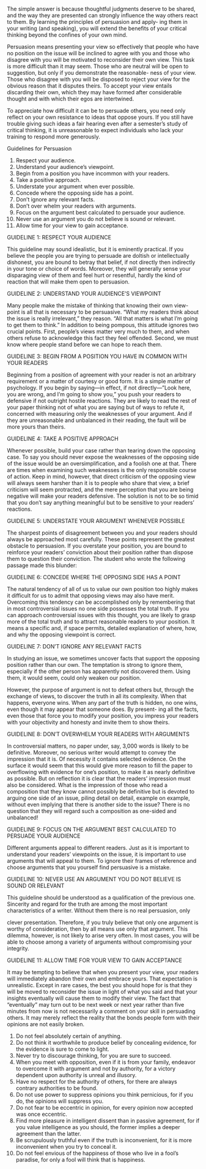 

The simple answer is because thoughtful judgments deserve to be shared, and the way they are presented can strongly influence the way others react to them. By learning the principles of persuasion and apply- ing them in your writing (and speaking), you will extend the benefits of your critical thinking beyond the confines of your own mind. 

Persuasion means presenting your view so effectively that people who have no position on the issue will be inclined to agree with you and those who disagree with you will be motivated to reconsider their own view. This task is more difficult than it may seem. Those who are neutral will be open to suggestion, but only if you demonstrate the reasonable- ness of your view. Those who disagree with you will be disposed to reject your view for the obvious reason that it disputes theirs. To accept your view entails discarding their own, which they may have formed after considerable thought and with which their egos are intertwined. 

To appreciate how difficult it can be to persuade others, you need only reflect on your own resistance to ideas that oppose yours. If you still have trouble giving such ideas a fair hearing even after a semester’s study of critical thinking, it is unreasonable to expect individuals who lack your training to respond more generously.



Guidelines for Persuasion

1. Respect your audience. 
2. Understand your audience’s viewpoint. 
3. Begin from a position you have incommon with your readers. 
4. Take a positive approach. 
5. Understate your argument when ever possible. 
6. Concede where the opposing side has a point. 
7. Don’t ignore any relevant facts. 
8. Don’t over whelm your readers with arguments. 
9. Focus on the argument best calculated to persuade your audience. 
10. Never use an argument you do not believe is sound or relevant. 
11. Allow time for your view to gain acceptance. 



GUIDELINE 1: RESPECT YOUR AUDIENCE 

This guideline may sound idealistic, but it is eminently practical. If you believe the people you are trying to persuade are doltish or intellectually dishonest, you are bound to betray that belief, if not directly then indirectly in your tone or choice of words. Moreover, they will generally sense your disparaging view of them and feel hurt or resentful, hardly the kind of reaction that will make them open to persuasion. 

GUIDELINE 2: UNDERSTAND YOUR AUDIENCE’S VIEWPOINT 

Many people make the mistake of thinking that knowing their own view- point is all that is necessary to be persuasive. “What my readers think about the issue is really irrelevant,” they reason. “All that matters is what I’m going to get them to think.” In addition to being pompous, this attitude ignores two crucial points. First, people’s views matter very much to them, and when others refuse to acknowledge this fact they feel offended. Second, we must know where people stand before we can hope to reach them. 

GUIDELINE 3: BEGIN FROM A POSITION YOU HAVE IN COMMON WITH YOUR READERS 

Beginning from a position of agreement with your reader is not an arbitrary requirement or a matter of courtesy or good form. It is a simple matter of psychology. If you begin by saying—in effect, if not directly—”Look here, you are wrong, and I’m going to show you,” you push your readers to defensive if not outright hostile reactions. They are likely to read the rest of your paper thinking not of what you are saying but of ways to refute it, concerned with measuring only the weaknesses of your argument. And if they are unreasonable and unbalanced in their reading, the fault will be more yours than theirs. 

GUIDELINE 4: TAKE A POSITIVE APPROACH 

Whenever possible, build your case rather than tearing down the opposing case. To say you should never expose the weaknesses of the opposing side of the issue would be an oversimplification, and a foolish one at that. There are times when examining such weaknesses is the only responsible course of action. Keep in mind, however, that direct criticism of the opposing view will always seem harsher than it is to people who share that view, a brief criticism will seem protracted, and the mere perception that you are being negative will make your readers defensive. The solution is not to be so timid that you don’t say anything meaningful but to be sensitive to your readers’ reactions. 

GUIDELINE 5: UNDERSTATE YOUR ARGUMENT WHENEVER POSSIBLE 

The sharpest points of disagreement between you and your readers should always be approached most carefully. These points represent the greatest obstacle to persuasion. If you overstate your position, you are bound to reinforce your readers’ conviction about their position rather than dispose them to question their conviction. The student who wrote the following passage made this blunder: 

GUIDELINE 6: CONCEDE WHERE THE OPPOSING SIDE HAS A POINT 

The natural tendency of all of us to value our own position too highly makes it difficult for us to admit that opposing views may also have merit. Overcoming this tendency can be accomplished only by remembering that in most controversial issues no one side possesses the total truth. If you can approach controversial issues with this thought, you are likely to grasp more of the total truth and to attract reasonable readers to your position. It means a specific and, if space permits, detailed explanation of where, how, and why the opposing viewpoint is correct. 

GUIDELINE 7: DON’T IGNORE ANY RELEVANT FACTS 

In studying an issue, we sometimes uncover facts that support the opposing position rather than our own. The temptation is strong to ignore them, especially if the other person has apparently not discovered them. Using them, it would seem, could only weaken our position. 



However, the purpose of argument is not to defeat others but, through the exchange of views, to discover the truth in all its complexity. When that happens, everyone wins. When any part of the truth is hidden, no one wins, even though it may appear that someone does. By present- ing all the facts, even those that force you to modify your position, you impress your readers with your objectivity and honesty and invite them to show theirs. 

GUIDELINE 8: DON’T OVERWHELM YOUR READERS WITH ARGUMENTS 

In controversial matters, no paper under, say, 3,000 words is likely to be definitive. Moreover, no serious writer would attempt to convey the impression that it is. Of necessity it contains selected evidence. On the surface it would seem that this would give more reason to fill the paper to overflowing with evidence for one’s position, to make it as nearly definitive as possible. But on reflection it is clear that the readers’ impression must also be considered. What is the impression of those who read a composition that they know cannot possibly be definitive but is devoted to arguing one side of an issue, piling detail on detail, example on example, without even implying that there is another side to the issue? There is no question that they will regard such a composition as one-sided and unbalanced!

GUIDELINE 9: FOCUS ON THE ARGUMENT BEST CALCULATED TO PERSUADE YOUR AUDIENCE 

Different arguments appeal to different readers. Just as it is important to understand your readers’ viewpoints on the issue, it is important to use arguments that will appeal to them. To ignore their frames of reference and choose arguments that you yourself find persuasive is a mistake. 

GUIDELINE 10: NEVER USE AN ARGUMENT YOU DO NOT BELIEVE IS SOUND OR RELEVANT 

This guideline should be understood as a qualification of the previous one. Sincerity and regard for the truth are among the most important characteristics of a writer. Without them there is no real persuasion, only 

clever presentation. Therefore, if you truly believe that only one argument is worthy of consideration, then by all means use only that argument. This dilemma, however, is not likely to arise very often. In most cases, you will be able to choose among a variety of arguments without compromising your integrity. 

GUIDELINE 11: ALLOW TIME FOR YOUR VIEW TO GAIN ACCEPTANCE 

It may be tempting to believe that when you present your view, your readers will immediately abandon their own and embrace yours. That expectation is unrealistic. Except in rare cases, the best you should hope for is that they will be moved to reconsider the issue in light of what you said and that your insights eventually will cause them to modify their view. The fact that “eventually” may turn out to be next week or next year rather than five minutes from now is not necessarily a comment on your skill in persuading others. It may merely reflect the reality that the bonds people form with their opinions are not easily broken. 



1. Do not feel absolutely certain of anything.
2. Do not think it worthwhile to produce belief by concealing evidence, for the evidence is sure to come to light.
3. Never try to discourage thinking, for you are sure to succeed.
4. When you meet with opposition, even if it is from your family, endeavor to overcome it with argument and not by authority, for a victory dependent upon authority is unreal and illusory.
5. Have no respect for the authority of others, for there are always contrary authorities to be found.
6. Do not use power to suppress opinions you think pernicious, for if you do, the opinions will suppress you.
7. Do not fear to be eccentric in opinion, for every opinion now accepted was once eccentric.
8. Find more pleasure in intelligent dissent than in passive agreement, for if you value intelligence as you should, the former implies a deeper agreement than the latter.
9. Be scrupulously truthful even if the truth is inconvenient, for it is more inconvenient when you try to conceal it.
10. Do not feel envious of the happiness of those who live in a fool’s paradise, for only a fool will think that is happiness.



